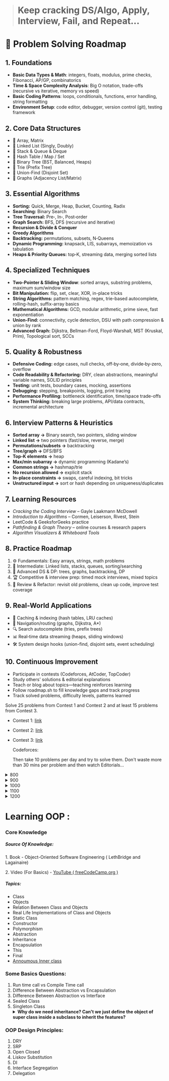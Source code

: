 > <h1> Keep cracking DS/Algo, Apply, Interview, Fail, and Repeat... </h1>

<!DOCTYPE html>
<html lang="en">
<head>
    <meta charset="UTF-8">
    <meta http-equiv="X-UA-Compatible" content="IE=edge">
    <meta name="viewport" content="width=device-width, initial-scale=1.0">
</head>
<body>
    <div id = "algorithm">
 <h1>🔧 Problem Solving Roadmap</h1>

<h2>1. Foundations</h2>
<ul>
  <li><strong>Basic Data Types & Math</strong>: integers, floats, modulus, prime checks, Fibonacci, AP/GP, combinatorics</li>
  <li><strong>Time & Space Complexity Analysis</strong>: Big O notation, trade-offs (recursive vs iterative, memory vs speed)</li>
  <li><strong>Basic Coding Patterns</strong>: loops, conditionals, functions, error handling, string formatting</li>
  <li><strong>Environment Setup</strong>: code editor, debugger, version control (git), testing framework</li>
</ul>

<h2>2. Core Data Structures</h2>
<ul>
  <li>📗 Array, Matrix</li>
  <li>📘 Linked List (Singly, Doubly)</li>
  <li>📙 Stack & Queue & Deque</li>
  <li>📕 Hash Table / Map / Set</li>
  <li>📗 Binary Tree (BST, Balanced, Heaps)</li>
  <li>📘 Trie (Prefix Tree)</li>
  <li>📙 Union-Find (Disjoint Set)</li>
  <li>📕 Graphs (Adjacency List/Matrix)</li>
</ul>

<h2>3. Essential Algorithms</h2>
<ul>
  <li><strong>Sorting:</strong> Quick, Merge, Heap, Bucket, Counting, Radix</li>
  <li><strong>Searching:</strong> Binary Search</li>
  <li><strong>Tree Traversal:</strong> Pre‑, In‑, Post‑order</li>
  <li><strong>Graph Search:</strong> BFS, DFS (recursive and iterative)</li>
  <li><strong>Recursion & Divide & Conquer</strong></li>
  <li><strong>Greedy Algorithms</strong></li>
  <li><strong>Backtracking:</strong> permutations, subsets, N‑Queens</li>
  <li><strong>Dynamic Programming:</strong> knapsack, LIS, subarrays, memoization vs tabulation</li>
  <li><strong>Heaps & Priority Queues:</strong> top‑K, streaming data, merging sorted lists</li>
</ul>

<h2>4. Specialized Techniques</h2>
<ul>
  <li><strong>Two-Pointer & Sliding Window</strong>: sorted arrays, substring problems, maximum sum/window size</li>
  <li><strong>Bit Manipulation:</strong> flip, set, clear, XOR, in-place tricks</li>
  <li><strong>String Algorithms:</strong> pattern matching, regex, trie-based autocomplete, rolling-hash, suffix-array basics</li>
  <li><strong>Mathematical Algorithms:</strong> GCD, modular arithmetic, prime sieve, fast exponentiation</li>
  <li><strong>Union-Find:</strong> connectivity, cycle detection, DSU with path compression & union by rank</li>
  <li><strong>Advanced Graph:</strong> Dijkstra, Bellman-Ford, Floyd-Warshall, MST (Kruskal, Prim), Topological sort, SCCs</li>
</ul>

<h2>5. Quality & Robustness</h2>
<ul>
  <li><strong>Defensive Coding:</strong> edge cases, null checks, off‑by‑one, divide‑by‑zero, overflow</li>
  <li><strong>Code Readability & Refactoring:</strong> DRY, clean abstractions, meaningful variable names, SOLID principles</li>
  <li><strong>Testing:</strong> unit tests, boundary cases, mocking, assertions</li>
  <li><strong>Debugging:</strong> stepping, breakpoints, logging, print tracing</li>
  <li><strong>Performance Profiling:</strong> bottleneck identification, time/space trade-offs</li>
  <li><strong>System Thinking:</strong> breaking large problems, API/data contracts, incremental architecture</li>
</ul>

<h2>6. Interview Patterns & Heuristics</h2>
<ul>
  <li><strong>Sorted array →</strong> Binary search, two pointers, sliding window</li>
  <li><strong>Linked list →</strong> two pointers (fast/slow, reverse, merge)</li>
  <li><strong>Permutations/subsets →</strong> backtracking</li>
  <li><strong>Tree/graph →</strong> DFS/BFS</li>
  <li><strong>Top‑K elements →</strong> heap</li>
  <li><strong>Max/min subarray →</strong> dynamic programming (Kadane’s)</li>
  <li><strong>Common strings →</strong> hashmap/trie</li>
  <li><strong>No recursion allowed →</strong> explicit stack</li>
  <li><strong>In-place constraints →</strong> swaps, careful indexing, bit tricks</li>
  <li><strong>Unstructured input →</strong> sort or hash depending on uniqueness/duplicates</li>
</ul>

<h2>7. Learning Resources</h2>
<ul>
  <li><i>Cracking the Coding Interview</i> – Gayle Laakmann McDowell</li>
  <li><i>Introduction to Algorithms</i> – Cormen, Leiserson, Rivest, Stein</li>
  <li>LeetCode & GeeksforGeeks practice</li>
  <li><i>Pathfinding & Graph Theory</i> – online courses & research papers</li>
  <li><i>Algorithm Visualizers & Whiteboard Tools</i></li>
</ul>

<h2>8. Practice Roadmap</h2>
<ol>
  <li>⚙️ Fundamentals: Easy arrays, strings, math problems</li>
  <li>🚧 Intermediate: Linked lists, stacks, queues, sorting/searching</li>
  <li>🌳 Advanced DS & DP: trees, graphs, backtracking, DP</li>
  <li>🏆 Competitive & interview prep: timed mock interviews, mixed topics</li>
  <li>🔁 Review & Refactor: revisit old problems, clean up code, improve test coverage</li>
</ol>

<h2>9. Real-World Applications</h2>
<ul>
  <li>🔐 Caching & indexing (hash tables, LRU caches)</li>
  <li>🚗 Navigation/routing (graphs, Dijkstra, A*)</li>
  <li>🔍 Search autocomplete (tries, prefix trees)</li>
  <li>📊 Real‑time data streaming (heaps, sliding windows)</li>
  <li>🛠️ System design hooks (union-find, disjoint sets, event scheduling)</li>
</ul>

<h2>10. Continuous Improvement</h2>
<ul>
  <li>Participate in contests (Codeforces, AtCoder, TopCoder)</li>
  <li>Study others' solutions & editorial explanations</li>
  <li>Teach or blog about topics—teaching reinforces learning</li>
  <li>Follow roadmap.sh to fill knowledge gaps and track progress</li>
  <li>Track solved problems, difficulty levels, patterns learned</li>
</ul>

Solve $25$ problems from Contest 1 and Contest 2 and at least $15$ problems from Contest 3.
- Contest 1: [link](https://codeforces.com/group/MWSDmqGsZm/contest/219158)
- Contest 2: [link](https://codeforces.com/group/MWSDmqGsZm/contest/219432)
- Contest 3: [link](https://vjudge.net/contest/468964)

  Codeforces:
  </i>

    <p>Then take 10 problems per day and try to solve them. Don't waste more than 30 mins per problem and then watch Editorials...</p>
<details>
  <summary><span id=800>800</span></summary>

| #   | ID    | Problem                                                                                   | Rating |
|-----|-------|-------------------------------------------------------------------------------------------|--------|
| 1   | 1351A | [A+B (Trial Problem)](https://codeforces.com/problemset/problem/1351/A)                   | 800    |
| 2   | 281A  | [Word Capitalization](https://codeforces.com/problemset/problem/281/A)                    | 800    |
| 3   | 1088A | [Ehab and another construction problem](https://codeforces.com/problemset/problem/1088/A) | 800    |
| 4   | 1096A | [Find Divisible](https://codeforces.com/problemset/problem/1096/A)                        | 800    |
| 5   | 266A  | [Stones on the Table](https://codeforces.com/problemset/problem/266/A)                    | 800    |
| 6   | 1028A | [Find Square](https://codeforces.com/problemset/problem/1028/A)                           | 800    |
| 7   | 1389A | [LCM Problem](https://codeforces.com/problemset/problem/1389/A)                           | 800    |
| 8   | 678A  | [Johny Likes Numbers](https://codeforces.com/problemset/problem/678/A)                    | 800    |
| 9   | 1493A | [Anti-knapsack](https://codeforces.com/problemset/problem/1493/A)                         | 800    |
| 10  | 1047A | [Little C Loves 3 I](https://codeforces.com/problemset/problem/1047/A)                    | 800    |
| 11  | 1520B | [Ordinary Numbers](https://codeforces.com/problemset/problem/1520/B)                      | 800    |
| 12  | 271A  | [Beautiful Year](https://codeforces.com/problemset/problem/271/A)                         | 800    |
| 13  | 22A   | [Second Order Statistics](https://codeforces.com/problemset/problem/22/A)                 | 800    |
| 14  | 1512A | [Spy Detected!](https://codeforces.com/problemset/problem/1512/A)                         | 800    |
| 15  | 702A  | [Maximum Increase](https://codeforces.com/problemset/problem/702/A)                       | 800    |
| 16  | 1328A | [Divisibility Problem](https://codeforces.com/problemset/problem/1328/A)                  | 800    |
| 17  | 32B   | [Borze](https://codeforces.com/problemset/problem/32/B)                                   | 800    |
| 18  | 16A   | [Flag](https://codeforces.com/problemset/problem/16/A)                                    | 800    |
| 19  | 443A  | [Anton and Letters](https://codeforces.com/problemset/problem/443/A)                      | 800    |
| 20  | 1385A | [Three Pairwise Maximums](https://codeforces.com/problemset/problem/1385/A)               | 800    |
| 21  | 440A  | [Forgotten Episode](https://codeforces.com/problemset/problem/440/A)                      | 800    |
| 22  | 1283A | [Minutes Before the New Year](https://codeforces.com/problemset/problem/1283/A)           | 800    |
| 23  | 1003A | [Polycarp's Pockets](https://codeforces.com/problemset/problem/1003/A)                    | 800    |
| 24  | 1269A | [Equation](https://codeforces.com/problemset/problem/1269/A)                              | 800    |
| 25  | 1517A | [Sum of 2050](https://codeforces.com/problemset/problem/1517/A)                           | 800    |
| 26  | 1228A | [Distinct Digits](https://codeforces.com/problemset/problem/1228/A)                       | 800    |
| 27  | 900A  | [Find Extra One](https://codeforces.com/problemset/problem/900/A)                         | 800    |
| 28  | 1183A | [Nearest Interesting Number](https://codeforces.com/problemset/problem/1183/A)            | 800    |
| 29  | 520A  | [Pangram](https://codeforces.com/problemset/problem/520/A)                                | 800    |
| 30  | 1514A | [Perfectly Imperfect Array](https://codeforces.com/problemset/problem/1514/A)             | 800    |
| 31  | 546A  | [Soldier and Bananas](https://codeforces.com/problemset/problem/546/A)                    | 800    |
| 32  | 630A  | [Again Twenty Five!](https://codeforces.com/problemset/problem/630/A)                     | 800    |
| 33  | 34A   | [Reconnaissance 2](https://codeforces.com/problemset/problem/34/A)                        | 800    |
| 34  | 1411A | [In-game Chat](https://codeforces.com/problemset/problem/1411/A)                          | 800    |
| 35  | 1296A | [Array with Odd Sum](https://codeforces.com/problemset/problem/1296/A)                    | 800    |
| 36  | 486A  | [Calculating Function](https://codeforces.com/problemset/problem/486/A)                   | 800    |
| 37  | 1154A | [Restoring Three Numbers](https://codeforces.com/problemset/problem/1154/A)               | 800    |
| 38  | 50A   | [Domino piling](https://codeforces.com/problemset/problem/50/A)                           | 800    |
| 39  | 749A  | [Bachgold Problem](https://codeforces.com/problemset/problem/749/A)                       | 800    |
| 40  | 41A   | [Translation](https://codeforces.com/problemset/problem/41/A)                             | 800    |
| 41  | 1005A | [Tanya and Stairways](https://codeforces.com/problemset/problem/1005/A)                   | 800    |
| 42  | 710A  | [King Moves](https://codeforces.com/problemset/problem/710/A)                             | 800    |
| 43  | 339A  | [Helpful Maths](https://codeforces.com/problemset/problem/339/A)                          | 800    |
| 44  | 384A  | [Coder](https://codeforces.com/problemset/problem/384/A)                                  | 800    |
| 45  | 47A   | [Triangular numbers](https://codeforces.com/problemset/problem/47/A)                      | 800    |
| 46  | 1220A | [Cards](https://codeforces.com/problemset/problem/1220/A)                                 | 800    |
| 47  | 1325A | [EhAb AnD gCd](https://codeforces.com/problemset/problem/1325/A)                          | 800    |
| 48  | 1030A | [In Search of an Easy Problem](https://codeforces.com/problemset/problem/1030/A)          | 800    |
| 49  | 386A  | [Second-Price Auction](https://codeforces.com/problemset/problem/386/A)                   | 800    |
| 50  | 837A  | [Text Volume](https://codeforces.com/problemset/problem/837/A)                            | 800    |
| 51  | 802G  | [Fake News (easy)](https://codeforces.com/problemset/problem/802/G)                       | 800    |
| 52  | 454A  | [Little Pony and Crystal Mine](https://codeforces.com/problemset/problem/454/A)           | 800    |
| 53  | 1230A | [Dawid and Bags of Candies](https://codeforces.com/problemset/problem/1230/A)             | 800    |
| 54  | 615A  | [Bulbs](https://codeforces.com/problemset/problem/615/A)                                  | 800    |
| 55  | 1421A | [XORwice](https://codeforces.com/problemset/problem/1421/A)                               | 800    |
| 56  | 421A  | [Pasha and Hamsters](https://codeforces.com/problemset/problem/421/A)                     | 800    |
| 57  | 1118A | [Water Buying](https://codeforces.com/problemset/problem/1118/A)                          | 800    |
| 58  | 1194A | [Remove a Progression](https://codeforces.com/problemset/problem/1194/A)                  | 800    |
| 59  | 158A  | [Next Round](https://codeforces.com/problemset/problem/158/A)                             | 800    |
| 60  | 1065A | [Vasya and Chocolate](https://codeforces.com/problemset/problem/1065/A)                   | 800    |
| 61  | 1176A | [Divide it!](https://codeforces.com/problemset/problem/1176/A)                            | 800    |
| 62  | 965A  | [Paper Airplanes](https://codeforces.com/problemset/problem/965/A)                        | 800    |
| 63  | 228A  | [Is your horseshoe on the other hoof?](https://codeforces.com/problemset/problem/228/A)   | 800    |
| 64  | 426A  | [Sereja and Mugs](https://codeforces.com/problemset/problem/426/A)                        | 800    |
| 65  | 14A   | [Letter](https://codeforces.com/problemset/problem/14/A)                                  | 800    |
| 66  | 1436A | [Reorder](https://codeforces.com/problemset/problem/1436/A)                               | 800    |
| 67  | 32A   | [Reconnaissance](https://codeforces.com/problemset/problem/32/A)                          | 800    |
| 68  | 1370A | [Maximum GCD](https://codeforces.com/problemset/problem/1370/A)                           | 800    |
| 69  | 181A  | [Series of Crimes](https://codeforces.com/problemset/problem/181/A)                       | 800    |
| 70  | 411A  | [Password Check](https://codeforces.com/problemset/problem/411/A)                         | 800    |
| 71  | 469A  | [I Wanna Be the Guy](https://codeforces.com/problemset/problem/469/A)                     | 800    |
| 72  | 467A  | [George and Accommodation](https://codeforces.com/problemset/problem/467/A)               | 800    |
| 73  | 1512B | [Almost Rectangle](https://codeforces.com/problemset/problem/1512/B)                      | 800    |
| 74  | 1527A | [And Then There Were K](https://codeforces.com/problemset/problem/1527/A)                 | 800    |
| 75  | 831B  | [Keyboard Layouts](https://codeforces.com/problemset/problem/831/B)                       | 800    |
| 76  | 996A  | [Hit the Lottery](https://codeforces.com/problemset/problem/996/A)                        | 800    |
| 77  | 977A  | [Wrong Subtraction](https://codeforces.com/problemset/problem/977/A)                      | 800    |
| 78  | 705A  | [Hulk](https://codeforces.com/problemset/problem/705/A)                                   | 800    |
| 79  | 884A  | [Book Reading](https://codeforces.com/problemset/problem/884/A)                           | 800    |
| 80  | 988A  | [Diverse Team](https://codeforces.com/problemset/problem/988/A)                           | 800    |
| 81  | 978A  | [Remove Duplicates](https://codeforces.com/problemset/problem/978/A)                      | 800    |
| 82  | 1343B | [Balanced Array](https://codeforces.com/problemset/problem/1343/B)                        | 800    |
| 83  | 1325B | [CopyCopyCopyCopyCopy](https://codeforces.com/problemset/problem/1325/B)                  | 800    |
| 84  | 1513A | [Array and Peaks](https://codeforces.com/problemset/problem/1513/A)                       | 800    |
| 85  | 1445A | [Array Rearrangment](https://codeforces.com/problemset/problem/1445/A)                    | 800    |
| 86  | 1323A | [Even Subset Sum Problem](https://codeforces.com/problemset/problem/1323/A)               | 800    |
| 87  | 1454A | [Special Permutation](https://codeforces.com/problemset/problem/1454/A)                   | 800    |
| 88  | 1061A | [Coins](https://codeforces.com/problemset/problem/1061/A)                                 | 800    |
| 89  | 112A  | [Petya and Strings](https://codeforces.com/problemset/problem/112/A)                      | 800    |
| 90  | 984A  | [Game](https://codeforces.com/problemset/problem/984/A)                                   | 800    |
| 91  | 1398A | [Bad Triangle](https://codeforces.com/problemset/problem/1398/A)                          | 800    |
| 92  | 1352A | [Sum of Round Numbers](https://codeforces.com/problemset/problem/1352/A)                  | 800    |
| 93  | 1422A | [Fence](https://codeforces.com/problemset/problem/1422/A)                                 | 800    |
| 94  | 1102A | [Integer Sequence Dividing](https://codeforces.com/problemset/problem/1102/A)             | 800    |
| 95  | 49A   | [Sleuth](https://codeforces.com/problemset/problem/49/A)                                  | 800    |
| 96  | 214A  | [System of Equations](https://codeforces.com/problemset/problem/214/A)                    | 800    |
| 97  | 734A  | [Anton and Danik](https://codeforces.com/problemset/problem/734/A)                        | 800    |
| 98  | 701A  | [Cards](https://codeforces.com/problemset/problem/701/A)                                  | 800    |
| 99  | 59A   | [Word](https://codeforces.com/problemset/problem/59/A)                                    | 800    |
| 100 | 1056A | [Determine Line](https://codeforces.com/problemset/problem/1056/A)                        | 800    |
| 101 | 492A  | [Vanya and Cubes](https://codeforces.com/problemset/problem/492/A)                        | 800    |
| 102 | 1374A | [Required Remainder](https://codeforces.com/problemset/problem/1374/A)                    | 800    |
| 103 | 1207A | [There Are Two Types Of Burgers](https://codeforces.com/problemset/problem/1207/A)        | 800    |
| 104 | 1472B | [Fair Division](https://codeforces.com/problemset/problem/1472/B)                         | 800    |
| 105 | 472A  | [Design Tutorial: Learn from Math](https://codeforces.com/problemset/problem/472/A)       | 800    |
| 106 | 1454B | [Unique Bid Auction](https://codeforces.com/problemset/problem/1454/B)                    | 800    |
| 107 | 1526A | [Mean Inequality](https://codeforces.com/problemset/problem/1526/A)                       | 800    |
| 108 | 581A  | [Vasya the Hipster](https://codeforces.com/problemset/problem/581/A)                      | 800    |
| 109 | 38A   | [Army](https://codeforces.com/problemset/problem/38/A)                                    | 800    |
| 110 | 1080A | [Petya and Origami](https://codeforces.com/problemset/problem/1080/A)                     | 800    |
</details>

<details>
  <summary><span id=900>900</span></summary>

| #   | ID    | Problem                                                                       | Rating |
|-----|-------|-------------------------------------------------------------------------------|--------|
| 1   | 1462C | [Unique Number](https://codeforces.com/problemset/problem/1462/C)             | 900    |
| 2   | 26A   | [Almost Prime](https://codeforces.com/problemset/problem/26/A)                | 900    |
| 3   | 44A   | [Indian Summer](https://codeforces.com/problemset/problem/44/A)               | 900    |
| 4   | 1351B | [Square?](https://codeforces.com/problemset/problem/1351/B)                   | 900    |
| 5   | 130A  | [Hexagonal numbers](https://codeforces.com/problemset/problem/130/A)          | 900    |
| 6   | 1475A | [Odd Divisor](https://codeforces.com/problemset/problem/1475/A)               | 900    |
| 7   | 1380A | [Three Indices](https://codeforces.com/problemset/problem/1380/A)             | 900    |
| 8   | 52A   | [123-sequence](https://codeforces.com/problemset/problem/52/A)                | 900    |
| 9   | 1057A | [Bmail Computer Network](https://codeforces.com/problemset/problem/1057/A)    | 900    |
| 10  | 267A  | [Subtractions](https://codeforces.com/problemset/problem/267/A)               | 900    |
| 11  | 622B  | [The Time](https://codeforces.com/problemset/problem/622/B)                   | 900    |
| 12  | 320A  | [Magic Numbers](https://codeforces.com/problemset/problem/320/A)              | 900    |
| 13  | 1225A | [Forgetting Things](https://codeforces.com/problemset/problem/1225/A)         | 900    |
| 14  | 474A  | [Keyboard](https://codeforces.com/problemset/problem/474/A)                   | 900    |
| 15  | 34B   | [Sale](https://codeforces.com/problemset/problem/34/B)                        | 900    |
| 16  | 275A  | [Lights Out](https://codeforces.com/problemset/problem/275/A)                 | 900    |
| 17  | 424A  | [Squats](https://codeforces.com/problemset/problem/424/A)                     | 900    |
| 18  | 96A   | [Football](https://codeforces.com/problemset/problem/96/A)                    | 900    |
| 19  | 1535B | [Array Reodering](https://codeforces.com/problemset/problem/1535/B)           | 900    |
| 20  | 621A  | [Wet Shark and Odd and Even](https://codeforces.com/problemset/problem/621/A) | 900    |
| 21  | 670A  | [Holidays](https://codeforces.com/problemset/problem/670/A)                   | 900    |
| 22  | 1110A | [Parity](https://codeforces.com/problemset/problem/1110/A)                    | 900    |
| 23  | 808A  | [Lucky Year](https://codeforces.com/problemset/problem/808/A)                 | 900    |
| 24  | 1436B | [Prime Square](https://codeforces.com/problemset/problem/1436/B)              | 900    |
| 25  | 863A  | [Quasi-palindrome](https://codeforces.com/problemset/problem/863/A)           | 900    |
| 26  | 914A  | [Perfect Squares](https://codeforces.com/problemset/problem/914/A)            | 900    |
| 27  | 1047B | [Cover Points](https://codeforces.com/problemset/problem/1047/B)              | 900    |
| 28  | 1208A | [XORinacci](https://codeforces.com/problemset/problem/1208/A)                 | 900    |
| 29  | 892A  | [Greed](https://codeforces.com/problemset/problem/892/A)                      | 900    |
| 30  | 299B  | [Ksusha the Squirrel](https://codeforces.com/problemset/problem/299/B)        | 900    |
| 31  | 16B   | [Burglar and Matches](https://codeforces.com/problemset/problem/16/B)         | 900    |
| 32  | 11A   | [Increasing Sequence](https://codeforces.com/problemset/problem/11/A)         | 900    |
| 33  | 1175A | [From Hero to Zero](https://codeforces.com/problemset/problem/1175/A)         | 900    |
| 34  | 263B  | [Squares](https://codeforces.com/problemset/problem/263/B)                    | 900    |
| 35  | 1475B | [New Year's Number](https://codeforces.com/problemset/problem/1475/B)         | 900    |
| 36  | 598A  | [Tricky Sum](https://codeforces.com/problemset/problem/598/A)                 | 900    |
| 37  | 6A    | [Triangle](https://codeforces.com/problemset/problem/6/A)                     | 900    |
| 38  | 847G  | [University Classes](https://codeforces.com/problemset/problem/847/G)         | 900    |
| 39  | 980A  | [Links and Pearls](https://codeforces.com/problemset/problem/980/A)           | 900    |
| 40  | 1496A | [Split it!](https://codeforces.com/problemset/problem/1496/A)                 | 900    |
| 41  | 870A  | [Search for Pretty Integers](https://codeforces.com/problemset/problem/870/A) | 900    |
| 42  | 1095B | [Array Stabilization](https://codeforces.com/problemset/problem/1095/B)       | 900    |
| 43  | 318A  | [Even Odds](https://codeforces.com/problemset/problem/318/A)                  | 900    |
</details>

<details>
  <summary><span id=1000>1000</span></summary>

| #   | ID    | Problem                                                                            | Rating |
|-----|-------|------------------------------------------------------------------------------------|--------|
| 1   | 37A   | [Towers](https://codeforces.com/problemset/problem/37/A)                           | 1000   |
| 2   | 1177A | [Digits Sequence (Easy Edition)](https://codeforces.com/problemset/problem/1177/A) | 1000   |
| 3   | 753A  | [Santa Claus and Candies](https://codeforces.com/problemset/problem/753/A)         | 1000   |
| 4   | 1256A | [Payment Without Change](https://codeforces.com/problemset/problem/1256/A)         | 1000   |
| 5   | 691A  | [Fashion in Berland](https://codeforces.com/problemset/problem/691/A)              | 1000   |
| 6   | 299A  | [Ksusha and Array](https://codeforces.com/problemset/problem/299/A)                | 1000   |
| 7   | 560A  | [Currency System in Geraldion](https://codeforces.com/problemset/problem/560/A)    | 1000   |
| 8   | 1101A | [Minimum Integer](https://codeforces.com/problemset/problem/1101/A)                | 1000   |
| 9   | 1174A | [Ehab Fails to Be Thanos](https://codeforces.com/problemset/problem/1174/A)        | 1000   |
| 10  | 462A  | [Appleman and Easy Task](https://codeforces.com/problemset/problem/462/A)          | 1000   |
| 11  | 1051B | [Relatively Prime Pairs](https://codeforces.com/problemset/problem/1051/B)         | 1000   |
| 12  | 43A   | [Football](https://codeforces.com/problemset/problem/43/A)                         | 1000   |
| 13  | 35A   | [Shell Game](https://codeforces.com/problemset/problem/35/A)                       | 1000   |
| 14  | 584A  | [Olesya and Rodion](https://codeforces.com/problemset/problem/584/A)               | 1000   |
| 15  | 124A  | [The number of positions](https://codeforces.com/problemset/problem/124/A)         | 1000   |
| 16  | 29A   | [Spit Problem](https://codeforces.com/problemset/problem/29/A)                     | 1000   |
| 17  | 1A    | [Theatre Square](https://codeforces.com/problemset/problem/1/A)                    | 1000   |
| 18  | 1312B | [Bogosort](https://codeforces.com/problemset/problem/1312/B)                       | 1000   |
| 19  | 1230B | [Ania and Minimizing](https://codeforces.com/problemset/problem/1230/B)            | 1000   |
| 20  | 1133A | [Middle of the Contest](https://codeforces.com/problemset/problem/1133/A)          | 1000   |
| 21  | 1090M | [The Pleasant Walk](https://codeforces.com/problemset/problem/1090/M)              | 1000   |
| 22  | 1520C | [Not Adjacent Matrix](https://codeforces.com/problemset/problem/1520/C)            | 1000   |
| 23  | 1211A | [Three Problems](https://codeforces.com/problemset/problem/1211/A)                 | 1000   |
| 24  | 798A  | [Mike and palindrome](https://codeforces.com/problemset/problem/798/A)             | 1000   |
| 25  | 1182A | [Filling Shapes](https://codeforces.com/problemset/problem/1182/A)                 | 1000   |
| 26  | 118A  | [String Task](https://codeforces.com/problemset/problem/118/A)                     | 1000   |
| 27  | 109A  | [Lucky Sum of Digits](https://codeforces.com/problemset/problem/109/A)             | 1000   |
| 28  | 13A   | [Numbers](https://codeforces.com/problemset/problem/13/A)                          | 1000   |
| 29  | 72G   | [Fibonacci army](https://codeforces.com/problemset/problem/72/G)                   | 1000   |
| 30  | 352A  | [Jeff and Digits](https://codeforces.com/problemset/problem/352/A)                 | 1000   |
| 31  | 1107B | [Digital root](https://codeforces.com/problemset/problem/1107/B)                   | 1000   |
| 32  | 476A  | [Dreamoon and Stairs](https://codeforces.com/problemset/problem/476/A)             | 1000   |
| 33  | 219A  | [k-String](https://codeforces.com/problemset/problem/219/A)                        | 1000   |
| 34  | 58A   | [Chat room](https://codeforces.com/problemset/problem/58/A)                        | 1000   |
| 35  | 1411B | [Fair Numbers](https://codeforces.com/problemset/problem/1411/B)                   | 1000   |
| 36  | 887A  | [Div. 64](https://codeforces.com/problemset/problem/887/A)                         | 1000   |
| 37  | 108A  | [Palindromic Times](https://codeforces.com/problemset/problem/108/A)               | 1000   |
| 38  | 1405B | [Array Cancellation](https://codeforces.com/problemset/problem/1405/B)             | 1000   |
| 39  | 1199B | [Water Lily](https://codeforces.com/problemset/problem/1199/B)                     | 1000   |
| 40  | 622A  | [Infinite Sequence](https://codeforces.com/problemset/problem/622/A)               | 1000   |
| 41  | 3A    | [Shortest path of the king](https://codeforces.com/problemset/problem/3/A)         | 1000   |
| 42  | 1485A | [Add and Divide](https://codeforces.com/problemset/problem/1485/A)                 | 1000   |
| 43  | 535A  | [Tavas and Nafas](https://codeforces.com/problemset/problem/535/A)                 | 1000   |
| 44  | 1257B | [Magic Stick](https://codeforces.com/problemset/problem/1257/B)                    | 1000   |
| 45  | 118B  | [Present from Lena](https://codeforces.com/problemset/problem/118/B)               | 1000   |
| 46  | 859B  | [Lazy Security Guard](https://codeforces.com/problemset/problem/859/B)             | 1000   |
| 47  | 131A  | [cAPS lOCK](https://codeforces.com/problemset/problem/131/A)                       | 1000   |
| 48  | 379A  | [New Year Candles](https://codeforces.com/problemset/problem/379/A)                | 1000   |
| 49  | 1418A | [Buying Torches](https://codeforces.com/problemset/problem/1418/A)                 | 1000   |
| 50  | 1088B | [Ehab and subtraction](https://codeforces.com/problemset/problem/1088/B)           | 1000   |
| 51  | 1476A | [K-divisible Sum](https://codeforces.com/problemset/problem/1476/A)                | 1000   |
| 52  | 322A  | [Ciel and Dancing](https://codeforces.com/problemset/problem/322/A)                | 1000   |
| 53  | 1165B | [Polycarp Training](https://codeforces.com/problemset/problem/1165/B)              | 1000   |
| 54  | 420A  | [Start Up](https://codeforces.com/problemset/problem/420/A)                        | 1000   |
| 55  | 1008B | [Turn the Rectangles](https://codeforces.com/problemset/problem/1008/B)            | 1000   |
| 56  | 577A  | [Multiplication Table](https://codeforces.com/problemset/problem/577/A)            | 1000   |
| 57  | 452A  | [Eevee](https://codeforces.com/problemset/problem/452/A)                           | 1000   |
| 58  | 69A   | [Young Physicist](https://codeforces.com/problemset/problem/69/A)                  | 1000   |
| 59  | 334A  | [Candy Bags](https://codeforces.com/problemset/problem/334/A)                      | 1000   |
| 60  | 102B  | [Sum of Digits](https://codeforces.com/problemset/problem/102/B)                   | 1000   |
| 61  | 507A  | [Amr and Music](https://codeforces.com/problemset/problem/507/A)                   | 1000   |
| 62  | 1346A | [Color Revolution](https://codeforces.com/problemset/problem/1346/A)               | 1000   |
| 63  | 120A  | [Elevator](https://codeforces.com/problemset/problem/120/A)                        | 1000   |
</details>

<details>
  <summary><span id=1100>1100</span></summary>

| #   | ID     | Problem                                                                                | Rating |
|-----|--------|----------------------------------------------------------------------------------------|--------|
| 1   | 797A   | [k-Factorization](https://codeforces.com/problemset/problem/797/A)                     | 1100   |
| 2   | 188D   | [Asterisks](https://codeforces.com/problemset/problem/188/D)                           | 1100   |
| 3   | 188A   | [Hexagonal Numbers](https://codeforces.com/problemset/problem/188/A)                   | 1100   |
| 4   | 919B   | [Perfect Number](https://codeforces.com/problemset/problem/919/B)                      | 1100   |
| 5   | 162A   | [Pentagonal numbers](https://codeforces.com/problemset/problem/162/A)                  | 1100   |
| 6   | 911A   | [Nearest Minimums](https://codeforces.com/problemset/problem/911/A)                    | 1100   |
| 7   | 630C   | [Lucky Numbers](https://codeforces.com/problemset/problem/630/C)                       | 1100   |
| 8   | 382A   | [Ksenia and Pan Scales](https://codeforces.com/problemset/problem/382/A)               | 1100   |
| 9   | 224A   | [Parallelepiped](https://codeforces.com/problemset/problem/224/A)                      | 1100   |
| 10  | 25B    | [Phone numbers](https://codeforces.com/problemset/problem/25/B)                        | 1100   |
| 11  | 501B   | [Misha and Changing Handles](https://codeforces.com/problemset/problem/501/B)          | 1100   |
| 12  | 312A   | [Whose sentence is it?](https://codeforces.com/problemset/problem/312/A)               | 1100   |
| 13  | 43B    | [Letter](https://codeforces.com/problemset/problem/43/B)                               | 1100   |
| 14  | 1117A  | [Best Subsegment](https://codeforces.com/problemset/problem/1117/A)                    | 1100   |
| 15  | 349A   | [Cinema Line](https://codeforces.com/problemset/problem/349/A)                         | 1100   |
| 16  | 365A   | [Good Number](https://codeforces.com/problemset/problem/365/A)                         | 1100   |
| 17  | 100A   | [Carpeting the Room](https://codeforces.com/problemset/problem/100/A)                  | 1100   |
| 18  | 456A   | [Laptops](https://codeforces.com/problemset/problem/456/A)                             | 1100   |
| 19  | 1478B  | [Nezzar and Lucky Number](https://codeforces.com/problemset/problem/1478/B)            | 1100   |
| 20  | 12B    | [Correct Solution?](https://codeforces.com/problemset/problem/12/B)                    | 1100   |
| 21  | 39D    | [Cubical Planet](https://codeforces.com/problemset/problem/39/D)                       | 1100   |
| 22  | 534A   | [Exam](https://codeforces.com/problemset/problem/534/A)                                | 1100   |
| 23  | 1213B  | [Bad Prices](https://codeforces.com/problemset/problem/1213/B)                         | 1100   |
| 24  | 300A   | [Array](https://codeforces.com/problemset/problem/300/A)                               | 1100   |
| 25  | 825A   | [Binary Protocol](https://codeforces.com/problemset/problem/825/A)                     | 1100   |
| 26  | 1366A  | [Shovels and Swords](https://codeforces.com/problemset/problem/1366/A)                 | 1100   |
| 27  | 53A    | [Autocomplete](https://codeforces.com/problemset/problem/53/A)                         | 1100   |
| 28  | 1288B  | [Yet Another Meme Problem](https://codeforces.com/problemset/problem/1288/B)           | 1100   |
| 29  | 296A   | [Yaroslav and Permutations](https://codeforces.com/problemset/problem/296/A)           | 1100   |
| 30  | 630J   | [Divisibility](https://codeforces.com/problemset/problem/630/J)                        | 1100   |
| 31  | 1001A  | [Generate plus state or minus state](https://codeforces.com/problemset/problem/1001/A) | 1100   |
| 32  | 841B   | [Godsend](https://codeforces.com/problemset/problem/841/B)                             | 1100   |
| 33  | 835B   | [The number on the board](https://codeforces.com/problemset/problem/835/B)             | 1100   |
| 34  | 755B   | [PolandBall and Game](https://codeforces.com/problemset/problem/755/B)                 | 1100   |
| 35  | 1060B  | [Maximum Sum of Digits](https://codeforces.com/problemset/problem/1060/B)              | 1100   |
| 36  | 433A   | [Kitahara Haruki's Gift](https://codeforces.com/problemset/problem/433/A)              | 1100   |
| 37  | 82A    | [Double Cola](https://codeforces.com/problemset/problem/82/A)                          | 1100   |
| 38  | 877A   | [Alex and broken contest](https://codeforces.com/problemset/problem/877/A)             | 1100   |
| 39  | 12C    | [Fruits](https://codeforces.com/problemset/problem/12/C)                               | 1100   |
| 40  | 362B   | [Petya and Staircases](https://codeforces.com/problemset/problem/362/B)                | 1100   |
| 41  | 1327A  | [Sum of Odd Integers](https://codeforces.com/problemset/problem/1327/A)                | 1100   |
| 42  | 858A   | [k-rounding](https://codeforces.com/problemset/problem/858/A)                          | 1100   |
| 43  | 270A   | [Fancy Fence](https://codeforces.com/problemset/problem/270/A)                         | 1100   |
| 44  | 186A   | [Comparing Strings](https://codeforces.com/problemset/problem/186/A)                   | 1100   |
| 45  | 1511B  | [GCD Length](https://codeforces.com/problemset/problem/1511/B)                         | 1100   |
| 46  | 475A   | [Bayan Bus](https://codeforces.com/problemset/problem/475/A)                           | 1100   |
| 47  | 596A   | [Wilbur and Swimming Pool](https://codeforces.com/problemset/problem/596/A)            | 1100   |
| 48  | 1115G1 | [AND oracle](https://codeforces.com/problemset/problem/1115/G1)                        | 1100   |
| 49  | 6B     | [President's Office](https://codeforces.com/problemset/problem/6/B)                    | 1100   |
| 50  | 1490C  | [Sum of Cubes](https://codeforces.com/problemset/problem/1490/C)                       | 1100   |
</details>

<details>
  <summary><span id=1200>1200</span></summary>

| #   | ID     | Problem                                                                                               | Rating |
|-----|--------|-------------------------------------------------------------------------------------------------------|--------|
| 1   | 1520D  | [Same Differences](https://codeforces.com/problemset/problem/1520/D)                                  | 1200   |
| 2   | 23A    | [You're Given a String...](https://codeforces.com/problemset/problem/23/A)                            | 1200   |
| 3   | 1315C  | [Restoring Permutation](https://codeforces.com/problemset/problem/1315/C)                             | 1200   |
| 4   | 5B     | [Center Alignment](https://codeforces.com/problemset/problem/5/B)                                     | 1200   |
| 5   | 1352C  | [K-th Not Divisible by n](https://codeforces.com/problemset/problem/1352/C)                           | 1200   |
| 6   | 803B   | [Distances to Zero](https://codeforces.com/problemset/problem/803/B)                                  | 1200   |
| 7   | 1001H  | [Oracle for f(x) = parity of the number of 1s in x](https://codeforces.com/problemset/problem/1001/H) | 1200   |
| 8   | 38B    | [Chess](https://codeforces.com/problemset/problem/38/B)                                               | 1200   |
| 9   | 47B    | [Coins](https://codeforces.com/problemset/problem/47/B)                                               | 1200   |
| 10  | 18C    | [Stripe](https://codeforces.com/problemset/problem/18/C)                                              | 1200   |
| 11  | 134A   | [Average Numbers](https://codeforces.com/problemset/problem/134/A)                                    | 1200   |
| 12  | 55A    | [Flea travel](https://codeforces.com/problemset/problem/55/A)                                         | 1200   |
| 13  | 489A   | [SwapSort](https://codeforces.com/problemset/problem/489/A)                                           | 1200   |
| 14  | 1352B  | [Same Parity Summands](https://codeforces.com/problemset/problem/1352/B)                              | 1200   |
| 15  | 459A   | [Pashmak and Garden](https://codeforces.com/problemset/problem/459/A)                                 | 1200   |
| 16  | 1213C  | [Book Reading](https://codeforces.com/problemset/problem/1213/C)                                      | 1200   |
| 17  | 754A   | [Lesha and array splitting](https://codeforces.com/problemset/problem/754/A)                          | 1200   |
| 18  | 1028B  | [Unnatural Conditions](https://codeforces.com/problemset/problem/1028/B)                              | 1200   |
| 19  | 27A    | [Next Test](https://codeforces.com/problemset/problem/27/A)                                           | 1200   |
| 20  | 217A   | [Ice Skating](https://codeforces.com/problemset/problem/217/A)                                        | 1200   |
| 21  | 1497C1 | [k-LCM (easy version)](https://codeforces.com/problemset/problem/1497/C1)                             | 1200   |
| 22  | 683A   | [The Check of the Point](https://codeforces.com/problemset/problem/683/A)                             | 1200   |
| 23  | 254A   | [Cards with Numbers](https://codeforces.com/problemset/problem/254/A)                                 | 1200   |
| 24  | 31A    | [Worms Evolution](https://codeforces.com/problemset/problem/31/A)                                     | 1200   |
| 25  | 660A   | [Co-prime Array](https://codeforces.com/problemset/problem/660/A)                                     | 1200   |
| 26  | 1076B  | [Divisor Subtraction](https://codeforces.com/problemset/problem/1076/B)                               | 1200   |
| 27  | 53C    | [Little Frog](https://codeforces.com/problemset/problem/53/C)                                         | 1200   |
| 28  | 1143B  | [Nirvana](https://codeforces.com/problemset/problem/1143/B)                                           | 1200   |
| 29  | 630B   | [Moore's Law](https://codeforces.com/problemset/problem/630/B)                                        | 1200   |
| 30  | 6C     | [Alice, Bob and Chocolate](https://codeforces.com/problemset/problem/6/C)                             | 1200   |
| 31  | 489B   | [BerSU Ball](https://codeforces.com/problemset/problem/489/B)                                         | 1200   |
| 32  | 1363A  | [Odd Selection](https://codeforces.com/problemset/problem/1363/A)                                     | 1200   |
| 33  | 1203B  | [Equal Rectangles](https://codeforces.com/problemset/problem/1203/B)                                  | 1200   |
| 34  | 1514B  | [AND 0, Sum Big](https://codeforces.com/problemset/problem/1514/B)                                    | 1200   |
| 35  | 239A   | [Two Bags of Potatoes](https://codeforces.com/problemset/problem/239/A)                               | 1200   |
| 36  | 1406B  | [Maximum Product](https://codeforces.com/problemset/problem/1406/B)                                   | 1200   |
| 37  | 552B   | [Vanya and Books](https://codeforces.com/problemset/problem/552/B)                                    | 1200   |
| 38  | 466A   | [Cheap Travel](https://codeforces.com/problemset/problem/466/A)                                       | 1200   |
| 39  | 749B   | [Parallelogram is Back](https://codeforces.com/problemset/problem/749/B)                              | 1200   |
| 40  | 1068B  | [LCM](https://codeforces.com/problemset/problem/1068/B)                                               | 1200   |
| 41  | 9C     | [Hexadecimal's Numbers](https://codeforces.com/problemset/problem/9/C)                                | 1200   |
| 42  | 1174B  | [Ehab Is an Odd Person](https://codeforces.com/problemset/problem/1174/B)                             | 1200   |
| 43  | 802M   | [April Fools' Problem (easy)](https://codeforces.com/problemset/problem/802/M)                        | 1200   |
| 44  | 1104B  | [Game with string](https://codeforces.com/problemset/problem/1104/B)                                  | 1200   |
| 45  | 982A   | [Row](https://codeforces.com/problemset/problem/982/A)                                                | 1200   |
| 46  | 630R   | [Game](https://codeforces.com/problemset/problem/630/R)                                               | 1200   |
| 47  | 59B    | [Fortune Telling](https://codeforces.com/problemset/problem/59/B)                                     | 1200   |
| 48  | 78B    | [Easter Eggs](https://codeforces.com/problemset/problem/78/B)                                         | 1200   |
| 49  | 1364A  | [XXXXX](https://codeforces.com/problemset/problem/1364/A)                                             | 1200   |
| 50  | 999C   | [Alphabetic Removals](https://codeforces.com/problemset/problem/999/C)                                | 1200   |
| 51  | 842A   | [Kirill And The Game](https://codeforces.com/problemset/problem/842/A)                                | 1200   |
| 52  | 1512D  | [Corrupted Array](https://codeforces.com/problemset/problem/1512/D)                                   | 1200   |
| 53  | 523A   | [Rotate, Flip and Zoom](https://codeforces.com/problemset/problem/523/A)                              | 1200   |
| 54  | 454B   | [Little Pony and Sort by Shift](https://codeforces.com/problemset/problem/454/B)                      | 1200   |
| 55  | 765C   | [Table Tennis Game 2](https://codeforces.com/problemset/problem/765/C)                                | 1200   |
| 56  | 892B   | [Wrath](https://codeforces.com/problemset/problem/892/B)                                              | 1200   |
| 57  | 554B   | [Ohana Cleans Up](https://codeforces.com/problemset/problem/554/B)                                    | 1200   |
| 58  | 1433D  | [Districts Connection](https://codeforces.com/problemset/problem/1433/D)                              | 1200   |
| 59  | 977C   | [Less or Equal](https://codeforces.com/problemset/problem/977/C)                                      | 1200   |
</details> 

</details>




<div id="OOP">
<h1>Learning OOP : </h1>
<h3>Core Knowledge</h3>
<h5>
<i>Source Of Knowledge:</i>
</h5>
<p>1. Book - Object-Oriented Software Engineering ( LethBridge and Lagainaire)</p>
<p>2. Video (For Basics) -
<a href="https://www.youtube.com/watch?v=SiBw7os-_zI&ab_channel=freeCodeCamp.org">YouTube ( freeCodeCamp.org )</a> </p>
<h5><i>Topics:</i></h5>
<ul>
<li>Class</li>
<li>Objects</li>
<li>Relation Between Class and Objects</li>
<li>Real Life Implementations of Class and Objects</li>
<li>Static Class</li>
<li>Constructor</li>
<li>Polymorphism</li>
<li>Abstraction</li>
<li>Inheritance</li>
<li>Encapsulation</li>
<li>This</li>
<li>Final</li>
<li><a href = "https://www.geeksforgeeks.org/anonymous-inner-class-java/">Annoumous Inner class</a></li>
</ul>
<h3>Some Basics Questions: </h3>
<ol>
<li>Run time call vs Compile Time call</li>
<li>Difference Between Abstraction vs Encapsulation</li>
<li>Difference Between Abstraction vs Interface</li>
<li>Sealed Class</li>
<li>Singleton Class</li>
<details>
<summary>
<span id=800><b>Why do we need inheritance? Can't we just define the object of super class inside a subclass to inherit the features?</b> </span></summary>
Hello world
</details>
        </ol>
        <h3>OOP Design Principles:</h3>
        <ol>
        <li>DRY</li>
        <li>SRP</li>
        <li>Open Closed</li>
        <li>Liskov Substitution</li>
        <li>DI</li>
        <li>Interface Segregation</li>
        <li>Delegation</li>
        </ol>
    </div>
</body>
</html>

